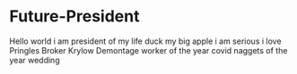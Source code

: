 # Future-President
Hello world i am president of my life
duck my big apple
i am serious
i love Pringles
Broker Krylow
Demontage
worker of the year
covid
naggets of the year
wedding
